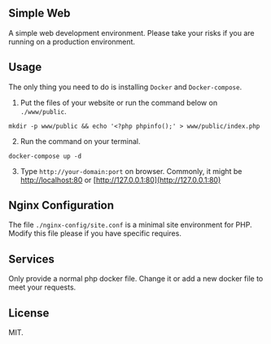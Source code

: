## Simple Web

A simple web development environment. Please take your risks if you are running on a production environment.

## Usage

The only thing you need to do is installing `Docker` and `Docker-compose`.

1. Put the files of your website or run the command below on `./www/public`.

```
mkdir -p www/public && echo '<?php phpinfo();' > www/public/index.php
```

2. Run the command on your terminal.

```
docker-compose up -d
```

3. Type `http://your-domain:port` on browser. Commonly, it might be [http://localhost:80](http://localhost:80) or [http://127.0.0.1:80](http://127.0.0.1:80)



## Nginx Configuration

The file `./nginx-config/site.conf` is a minimal site environment for PHP. Modify this file please if you have specific requires.

## Services

Only provide a normal php docker file. Change it or add a new docker file to meet your requests.

## License

MIT.